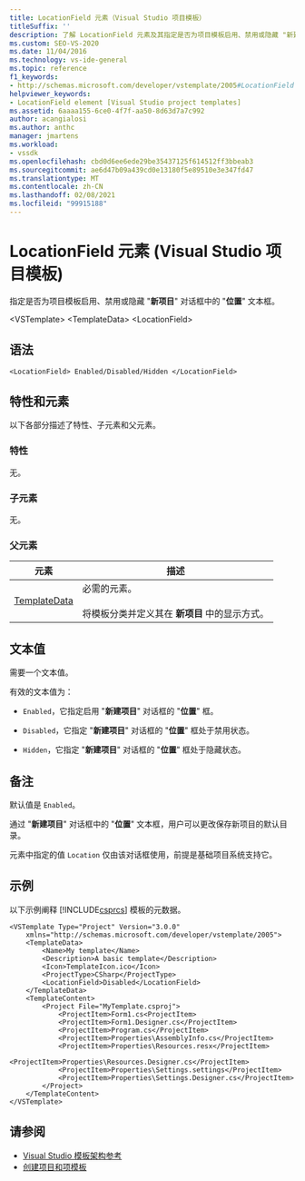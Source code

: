 ```yaml
---
title: LocationField 元素（Visual Studio 项目模板）
titleSuffix: ''
description: 了解 LocationField 元素及其指定是否为项目模板启用、禁用或隐藏 "新建项目" 对话框位置文本框。
ms.custom: SEO-VS-2020
ms.date: 11/04/2016
ms.technology: vs-ide-general
ms.topic: reference
f1_keywords:
- http://schemas.microsoft.com/developer/vstemplate/2005#LocationField
helpviewer_keywords:
- LocationField element [Visual Studio project templates]
ms.assetid: 6aaaa155-6ce0-4f7f-aa50-8d63d7a7c992
author: acangialosi
ms.author: anthc
manager: jmartens
ms.workload:
- vssdk
ms.openlocfilehash: cbd0d6ee6ede29be35437125f614512ff3bbeab3
ms.sourcegitcommit: ae6d47b09a439cd0e13180f5e89510e3e347fd47
ms.translationtype: MT
ms.contentlocale: zh-CN
ms.lasthandoff: 02/08/2021
ms.locfileid: "99915188"
---
```

# <a name="locationfield-element-visual-studio-project-templates"></a>LocationField 元素 (Visual Studio 项目模板) 
指定是否为项目模板启用、禁用或隐藏 "**新项目**" 对话框中的 "**位置**" 文本框。

 \<VSTemplate> \<TemplateData>
 \<LocationField>

## <a name="syntax"></a>语法

```
<LocationField> Enabled/Disabled/Hidden </LocationField>
```

## <a name="attributes-and-elements"></a>特性和元素
 以下各部分描述了特性、子元素和父元素。

### <a name="attributes"></a>特性
 无。

### <a name="child-elements"></a>子元素
 无。

### <a name="parent-elements"></a>父元素

|元素|描述|
|-------------|-----------------|
|[TemplateData](../extensibility/templatedata-element-visual-studio-templates.md)|必需的元素。<br /><br /> 将模板分类并定义其在 **新项目** 中的显示方式。|

## <a name="text-value"></a>文本值
 需要一个文本值。

 有效的文本值为：

- `Enabled`，它指定启用 "**新建项目**" 对话框的 "**位置**" 框。

- `Disabled`，它指定 "**新建项目**" 对话框的 "**位置**" 框处于禁用状态。

- `Hidden`，它指定 "**新建项目**" 对话框的 "**位置**" 框处于隐藏状态。

## <a name="remarks"></a>备注
 默认值是 `Enabled`。

 通过 "**新建项目**" 对话框中的 "**位置**" 文本框，用户可以更改保存新项目的默认目录。

 元素中指定的值 `Location` 仅由该对话框使用，前提是基础项目系统支持它。

## <a name="example"></a>示例
 以下示例阐释 [!INCLUDE[csprcs](../data-tools/includes/csprcs_md.md)] 模板的元数据。

```
<VSTemplate Type="Project" Version="3.0.0"
    xmlns="http://schemas.microsoft.com/developer/vstemplate/2005">
    <TemplateData>
        <Name>My template</Name>
        <Description>A basic template</Description>
        <Icon>TemplateIcon.ico</Icon>
        <ProjectType>CSharp</ProjectType>
        <LocationField>Disabled</LocationField>
    </TemplateData>
    <TemplateContent>
        <Project File="MyTemplate.csproj">
            <ProjectItem>Form1.cs<ProjectItem>
            <ProjectItem>Form1.Designer.cs</ProjectItem>
            <ProjectItem>Program.cs</ProjectItem>
            <ProjectItem>Properties\AssemblyInfo.cs</ProjectItem>
            <ProjectItem>Properties\Resources.resx</ProjectItem>
            <ProjectItem>Properties\Resources.Designer.cs</ProjectItem>
            <ProjectItem>Properties\Settings.settings</ProjectItem>
            <ProjectItem>Properties\Settings.Designer.cs</ProjectItem>
        </Project>
    </TemplateContent>
</VSTemplate>
```

## <a name="see-also"></a>请参阅
- [Visual Studio 模板架构参考](../extensibility/visual-studio-template-schema-reference.md)
- [创建项目和项模板](../ide/creating-project-and-item-templates.md)

